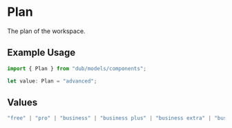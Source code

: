 # Plan

The plan of the workspace.

## Example Usage

```typescript
import { Plan } from "dub/models/components";

let value: Plan = "advanced";
```

## Values

```typescript
"free" | "pro" | "business" | "business plus" | "business extra" | "business max" | "advanced" | "enterprise"
```